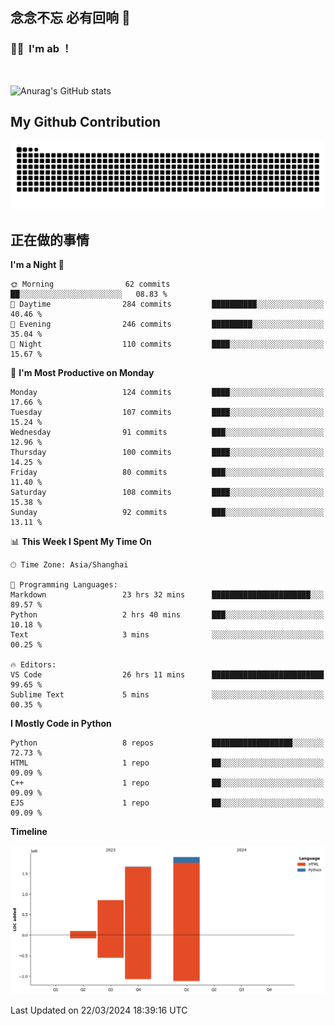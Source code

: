 ## 念念不忘 必有回响  👋
### 👨‍🔧&nbsp;&nbsp;I'm ab ！

<br>

![Anurag's GitHub stats](https://github-readme-stats.vercel.app/api?username=abinzzz&count_private=true&show_icons=true&theme=tokyonight)


## My Github Contribution
![](https://github.com/abinzzz/abinzzz/blob/output/github-contribution-grid-snake.svg)

## 正在做的事情

<!--START_SECTION:waka-->
**I'm a Night 🦉** 

```text
🌞 Morning                62 commits          ██░░░░░░░░░░░░░░░░░░░░░░░   08.83 % 
🌆 Daytime                284 commits         ██████████░░░░░░░░░░░░░░░   40.46 % 
🌃 Evening                246 commits         █████████░░░░░░░░░░░░░░░░   35.04 % 
🌙 Night                  110 commits         ████░░░░░░░░░░░░░░░░░░░░░   15.67 % 
```
📅 **I'm Most Productive on Monday** 

```text
Monday                   124 commits         ████░░░░░░░░░░░░░░░░░░░░░   17.66 % 
Tuesday                  107 commits         ████░░░░░░░░░░░░░░░░░░░░░   15.24 % 
Wednesday                91 commits          ███░░░░░░░░░░░░░░░░░░░░░░   12.96 % 
Thursday                 100 commits         ████░░░░░░░░░░░░░░░░░░░░░   14.25 % 
Friday                   80 commits          ███░░░░░░░░░░░░░░░░░░░░░░   11.40 % 
Saturday                 108 commits         ████░░░░░░░░░░░░░░░░░░░░░   15.38 % 
Sunday                   92 commits          ███░░░░░░░░░░░░░░░░░░░░░░   13.11 % 
```


📊 **This Week I Spent My Time On** 

```text
🕑︎ Time Zone: Asia/Shanghai

💬 Programming Languages: 
Markdown                 23 hrs 32 mins      ██████████████████████░░░   89.57 % 
Python                   2 hrs 40 mins       ███░░░░░░░░░░░░░░░░░░░░░░   10.18 % 
Text                     3 mins              ░░░░░░░░░░░░░░░░░░░░░░░░░   00.25 % 

🔥 Editors: 
VS Code                  26 hrs 11 mins      █████████████████████████   99.65 % 
Sublime Text             5 mins              ░░░░░░░░░░░░░░░░░░░░░░░░░   00.35 % 
```

**I Mostly Code in Python** 

```text
Python                   8 repos             ██████████████████░░░░░░░   72.73 % 
HTML                     1 repo              ██░░░░░░░░░░░░░░░░░░░░░░░   09.09 % 
C++                      1 repo              ██░░░░░░░░░░░░░░░░░░░░░░░   09.09 % 
EJS                      1 repo              ██░░░░░░░░░░░░░░░░░░░░░░░   09.09 % 
```



**Timeline**

![Lines of Code chart](https://raw.githubusercontent.com/abinzzz/abinzzz/main/assets/bar_graph.png)


 Last Updated on 22/03/2024 18:39:16 UTC
<!--END_SECTION:waka-->


